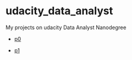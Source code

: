 # udacity_data_analyst
My projects on udacity Data Analyst Nanodegree

* [p0](http://adalee2future.github.io//udacity_data_analyst/P0%20Analyze%20Chopstick%20Length.html)

* [p1](http://adalee2future.github.io//udacity_data_analyst/P1%20Test%20a%20Perceptual%20Phenomenon.html)